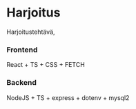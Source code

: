 # Harjoitus
Harjoitustehtävä,

### Frontend
React + TS + CSS + FETCH

### Backend
NodeJS + TS + express + dotenv + mysql2
